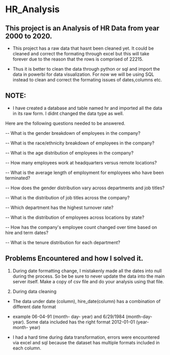 # HR_Analysis
## This project is an Analysis of HR Data from year 2000 to 2020. 
-  This project has a raw data that hasnt been cleaned yet. It could be cleaned and correct the formating through excel but this will take forever due to the reason that the rows is comprised of 22215.

  - Thus it is better to clean the data through python or sql and import the data in powerbi for data visualization. For now we will be using SQL instead to clean and correct the formating issues of dates,columns etc.


## NOTE: 
- I have created a database and table named hr and imported all the data in its raw form. I didnt changed the data type as well.

 Here are the following questions needed to be answered.

-- What is the gender breakdown of employees in the company?


-- What is the race/ethnicity breakdown of employees in the company?


-- What is the age distribution of employees in the company?


-- How many employees work at headquarters versus remote locations?


-- What is the average length of employment for employees who have been terminated?


-- How does the gender distribution vary across departments and job titles?


-- What is the distribution of job titles across the company?


-- Which department has the highest turnover rate?


-- What is the distribution of employees across locations by state?


-- How has the company's employee count changed over time based on hire and term dates?


-- What is the tenure distribution for each department?

## Problems Encountered and how I solved it.

1. During date formatting change, I mistakenly made all the dates into null during the process. So be be sure to never update the data into the main server itself. Make a copy of csv file and do your analysis using that file. 

2. During data cleaning
- The data under date (column), hire_date(column) has a combination of different date format
- example  06-04-91 (month- day- year) and  6/29/1984 (month-day- year). Some data included has the right format 2012-01-01 (year- month- year)

- I had a hard time during data transformation, errors were encountered via excel and sql because the dataset has multiple formats included in each column.




  




  
